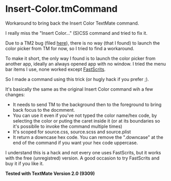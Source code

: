 Insert-Color.tmCommand
======================

Workaround to bring back the Insert Color TextMate command.

I really miss the "Insert Color…" (S)CSS command and tried to fix it.

Due to a TM2 bug (filed [here][1]), there is no way (that I found) to launch the color picker from TM for now, so I tried to find a workaround.

To make it short, the only way I found is to launch the color picker from another app, ideally an always opened app with no window. I tried the menu bar items I use, none worked except [FastScrits][1].

So I made a command using this trick (or hugly hack if you prefer ;).

It's basically the same as the original Insert Color command wih a few changes:

- It needs to send TM to the background then to the foreground to bring back focus to the docmment.
- You can use it even if you've not typed the color name/hex code, by selecting the color or puting the caret inside it (or at its boundaries so it's possiblle to invoke the command multiple times)
- It's scoped for source.css, source.scss and source.plist
- It return a downcase hex code. You can remove the ".downcase" at the end of the command if you want your hex code uppercase.

I understand this is a hack and not every one uses FastScrits, but it works with the free (unregistred) version. A good occasion to try FastScrits and buy it if you like it.

**Tested with TextMate Version 2.0 (9309)**

[1]: https://github.com/textmate/textmate/issues/444
[2]: http://www.red-sweater.com/fastscripts/

